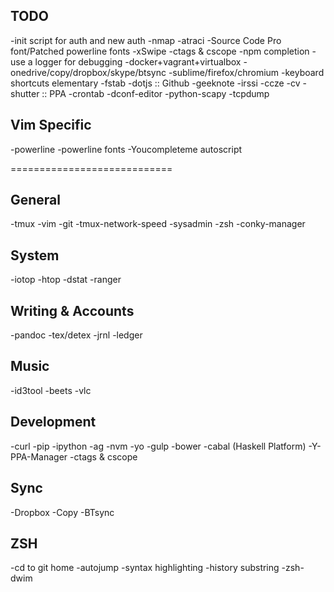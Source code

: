 TODO
-----

-init script for auth and new auth
-nmap
-atraci
-Source Code Pro font/Patched powerline fonts
-xSwipe
-ctags & cscope
-npm completion
-use a logger for debugging
-docker+vagrant+virtualbox
-onedrive/copy/dropbox/skype/btsync
-sublime/firefox/chromium
-keyboard shortcuts elementary
-fstab
-dotjs :: Github
-geeknote
-irssi
-ccze
-cv
-shutter :: PPA
-crontab
-dconf-editor
-python-scapy
-tcpdump

Vim Specific
------------

-powerline
    -powerline fonts
-Youcompleteme autoscript

============================

General
-------

-tmux
-vim
-git
    -tmux-network-speed
    -sysadmin
-zsh
-conky-manager

System
------

-iotop
-htop
-dstat
-ranger

Writing & Accounts
------------------

-pandoc
-tex/detex
-jrnl
-ledger

Music
-----

-id3tool
-beets
-vlc

Development
-----------

-curl
-pip
    -ipython
-ag
-nvm
    -yo
    -gulp
    -bower
-cabal (Haskell Platform)
-Y-PPA-Manager
-ctags & cscope

Sync
----

-Dropbox
-Copy
-BTsync

ZSH
---

-cd to git home
-autojump
-syntax highlighting
-history substring
-zsh-dwim
